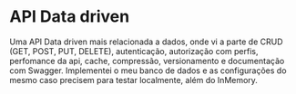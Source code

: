 # API Data driven

Uma API Data driven mais relacionada a dados, onde vi a parte de CRUD (GET, POST, PUT, DELETE), autenticação, autorização com perfis, perfomance da api, cache, compressão, versionamento e documentação com Swagger.
Implementei o meu banco de dados e as configurações do mesmo caso precisem para testar localmente, além do InMemory.
